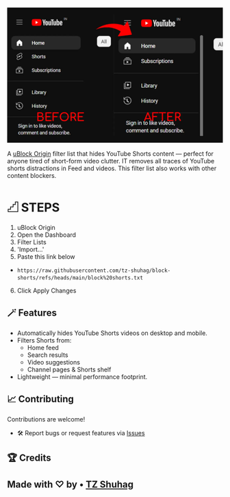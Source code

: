 ![Logo](assets/shorts.webp)

A [uBlock Origin](https://github.com/gorhill/uBlock) filter list that hides YouTube Shorts content — perfect for anyone tired of short-form video clutter.
IT removes all traces of YouTube shorts distractions in Feed and videos. This filter list also works with other content blockers.

# 𓊍 STEPS
1. uBlock Origin
2. Open the Dashboard
3. Filter Lists
4. 'Import...'
5. Paste this link below
- `https://raw.githubusercontent.com/tz-shuhag/block-shorts/refs/heads/main/block%20shorts.txt`
6. Click Apply Changes

## 🪄 Features

* Automatically hides YouTube Shorts videos on desktop and mobile.
* Filters Shorts from:
  * Home feed
  * Search results
  * Video suggestions
  * Channel pages & Shorts shelf
* Lightweight — minimal performance footprint.


## 📈 Contributing

Contributions are welcome!
* 🛠 Report bugs or request features via [Issues](https://github.com/tz-shuhag/block-shorts/issues/new/choose)

## 🏆 Credits

Made with ♡ by •󠁏󠁏 [TZ Shuhag](https://tz-shuhag.github.io)
---

